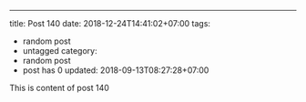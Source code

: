---
title: Post 140
date: 2018-12-24T14:41:02+07:00
tags:
  - random post
  - untagged
category:
  - random post
  - post has 0
updated: 2018-09-13T08:27:28+07:00

This is content of post 140
